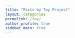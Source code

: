 ```yaml
---
title: "Posts by Toy Project"
layout: categories
permalink: /toy/
author_profile: true
sidebar_main: true
---
```

